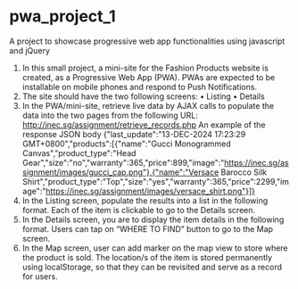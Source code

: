 # pwa_project_1
A project to showcase progressive web app functionalities using javascript and jQuery

1. In this small project, a mini-site for the Fashion Products website is created, as a Progressive Web App (PWA). PWAs are expected to be installable on mobile phones and respond to Push Notifications.
2. The site should have the two following screens:
• Listing
• Details
3. In the PWA/mini-site, retrieve live data by AJAX calls to populate the data into the two pages from the following URL:
http://inec.sg/assignment/retrieve_records.php
An example of the response JSON body
{"last_update":"13-DEC-2024 17:23:29 GMT+0800","products":[{"name":"Gucci Monogrammed Canvas","product_type":"Head Gear","size":"no","warranty":365,"price":899,"image":"https://inec.sg/assignment/images/gucci_cap.png"},{"name":"Versace Barocco Silk Shirt","product_type":"Top","size":"yes","warranty":365,"price":2299,"image":"https://inec.sg/assignment/images/versace_shirt.png"}]}
4. In the Listing screen, populate the results into a list in the following format. Each of the item is clickable to go to the Details screen.
5. In the Details screen, you are to display the item details in the following format. Users can tap on “WHERE TO FIND” button to go to the Map screen.
6. In the Map screen, user can add marker on the map view to store where the product is sold. The location/s of the item is stored permanently using localStorage, so that they can be revisited and serve as a record for users.

